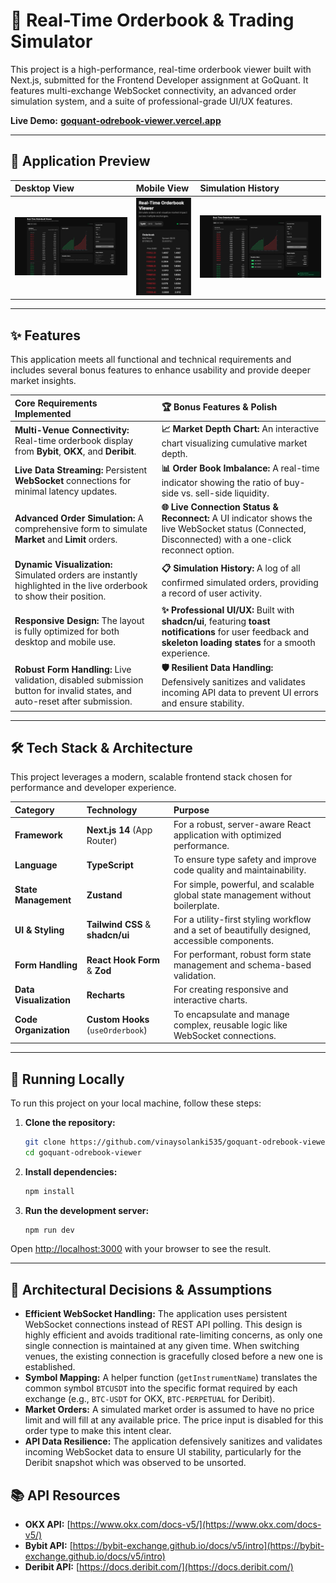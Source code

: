 # 🚀 Real-Time Orderbook & Trading Simulator

This project is a high-performance, real-time orderbook viewer built with Next.js, submitted for the Frontend Developer assignment at GoQuant. It features multi-exchange WebSocket connectivity, an advanced order simulation system, and a suite of professional-grade UI/UX features.

**Live Demo:** **[goquant-odrebook-viewer.vercel.app](https://goquant-odrebook-viewer-8oco.vercel.app/)**

---

## 📸 Application Preview

| Desktop View                                         | Mobile View                                       | Simulation History                                     |
| :--------------------------------------------------- | :------------------------------------------------ | :----------------------------------------------------- |
| ![Main application interface](./applicationView.png) | ![Mobile responsive view](./MobileResponsive.png) | ![Simulation history log](./SimulationHistoryLogs.png) |

---

## ✨ Features

This application meets all functional and technical requirements and includes several bonus features to enhance usability and provide deeper market insights.

| Core Requirements Implemented                                                                                              | 🏆 Bonus Features & Polish                                                                                                                                        |
| :------------------------------------------------------------------------------------------------------------------------- | :---------------------------------------------------------------------------------------------------------------------------------------------------------------- |
| **Multi-Venue Connectivity:** Real-time orderbook display from **Bybit**, **OKX**, and **Deribit**.                        | **📈 Market Depth Chart:** An interactive chart visualizing cumulative market depth.                                                                              |
| **Live Data Streaming:** Persistent **WebSocket** connections for minimal latency updates.                                 | **📊 Order Book Imbalance:** A real-time indicator showing the ratio of buy-side vs. sell-side liquidity.                                                         |
| **Advanced Order Simulation:** A comprehensive form to simulate **Market** and **Limit** orders.                           | **🌐 Live Connection Status & Reconnect:** A UI indicator shows the live WebSocket status (Connected, Disconnected) with a one-click reconnect option.            |
| **Dynamic Visualization:** Simulated orders are instantly highlighted in the live orderbook to show their position.        | **📋 Simulation History:** A log of all confirmed simulated orders, providing a record of user activity.                                                          |
| **Responsive Design:** The layout is fully optimized for both desktop and mobile use.                                      | **✨ Professional UI/UX:** Built with **shadcn/ui**, featuring **toast notifications** for user feedback and **skeleton loading states** for a smooth experience. |
| **Robust Form Handling:** Live validation, disabled submission button for invalid states, and auto-reset after submission. | **🛡️ Resilient Data Handling:** Defensively sanitizes and validates incoming API data to prevent UI errors and ensure stability.                                  |

---

## 🛠️ Tech Stack & Architecture

This project leverages a modern, scalable frontend stack chosen for performance and developer experience.

| Category               | Technology                        | Purpose                                                                                        |
| :--------------------- | :-------------------------------- | :--------------------------------------------------------------------------------------------- |
| **Framework**          | **Next.js 14** (App Router)       | For a robust, server-aware React application with optimized performance.                       |
| **Language**           | **TypeScript**                    | To ensure type safety and improve code quality and maintainability.                            |
| **State Management**   | **Zustand**                       | For simple, powerful, and scalable global state management without boilerplate.                |
| **UI & Styling**       | **Tailwind CSS** & **shadcn/ui**  | For a utility-first styling workflow and a set of beautifully designed, accessible components. |
| **Form Handling**      | **React Hook Form** & **Zod**     | For performant, robust form state management and schema-based validation.                      |
| **Data Visualization** | **Recharts**                      | For creating responsive and interactive charts.                                                |
| **Code Organization**  | **Custom Hooks** (`useOrderbook`) | To encapsulate and manage complex, reusable logic like WebSocket connections.                  |

---

## 🚀 Running Locally

To run this project on your local machine, follow these steps:

1.  **Clone the repository:**

    ```bash
    git clone https://github.com/vinaysolanki535/goquant-odrebook-viewer
    cd goquant-odrebook-viewer
    ```

2.  **Install dependencies:**

    ```bash
    npm install
    ```

3.  **Run the development server:**
    ```bash
    npm run dev
    ```

Open [http://localhost:3000](http://localhost:3000) with your browser to see the result.

---

## 📝 Architectural Decisions & Assumptions

- **Efficient WebSocket Handling:** The application uses persistent WebSocket connections instead of REST API polling. This design is highly efficient and avoids traditional rate-limiting concerns, as only one single connection is maintained at any given time. When switching venues, the existing connection is gracefully closed before a new one is established.
- **Symbol Mapping:** A helper function (`getInstrumentName`) translates the common symbol `BTCUSDT` into the specific format required by each exchange (e.g., `BTC-USDT` for OKX, `BTC-PERPETUAL` for Deribit).
- **Market Orders:** A simulated market order is assumed to have no price limit and will fill at any available price. The price input is disabled for this order type to make this intent clear.
- **API Data Resilience:** The application defensively sanitizes and validates incoming WebSocket data to ensure UI stability, particularly for the Deribit snapshot which was observed to be unsorted.

## 📚 API Resources

- **OKX API:** [https://www.okx.com/docs-v5/](https://www.okx.com/docs-v5/)
- **Bybit API:** [https://bybit-exchange.github.io/docs/v5/intro](https://bybit-exchange.github.io/docs/v5/intro)
- **Deribit API:** [https://docs.deribit.com/](https://docs.deribit.com/)
